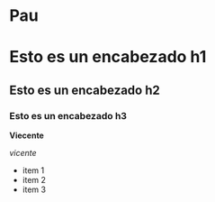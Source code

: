 
# Pau
# Esto es un encabezado h1
## Esto es un encabezado h2
### Esto es un encabezado h3
**Viecente**

*vicente*

* item 1
* item 2
* item 3
